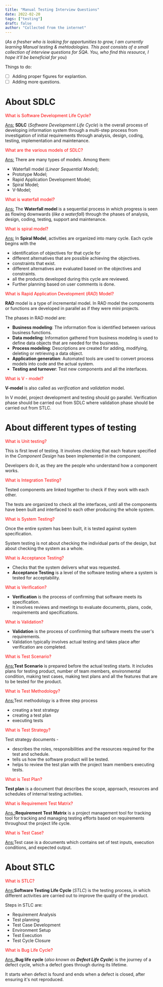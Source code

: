 ```yaml
---
title: "Manual Testing Interview Questions"
date: 2022-02-20
tags: ["testing"]
draft: false
author: "Collected from the internet"
---
```


(*As a fresher who is looking for opportunities to grow, I am currently learning Manual testing & mehtodologies. This post consists of a small collection of interview questions for SQA. You, who find this resource, I hope it'll be beneficial for you*)

Things to do:
- [ ] Adding proper figures for explantion.
- [ ] Adding more questions.

# About SDLC

<span style="color: red;">What is Software Development Life Cycle?</span>

<ins>Ans:</ins> **SDLC** (*Software Development Life Cycle*) is the overall process of developing information system through a multi-step process from investigation of initial requirements through analysis, design, coding, testing, implementation and maintenance.

<span style="color: red;">What are the various models of SDLC?</span>

<ins>Ans:</ins> There are many types of models. Among them:
- Waterfall model (*Linear Sequential Model*);
- Prototype Model;
- Rapid Application Development Model;
- Spiral Model;
- V-Model;

<span style="color: red;">What is waterfall model?</span>

<ins>Ans:</ins> The **Waterfall model** is a sequential process in which progress is seen as flowing downwards (*like a waterfall*) through the phases of analysis, design, coding, testing, support and maintenance.

<span style="color: red;">What is spiral model?</span>

<ins>Ans:</ins> In **Spiral Model**, activities are organized into many cycle. Each cycle begins with the
- identification of objectives for that cycle for
- different alternatives that are possible achieving the objectives.
- constraints that exist.
- different alternatives are evaluated based on the objectives and constraints.
- all the products developed during this cycle are reviewed.
- Further planning based on user comments is done.

<span style="color: red;">What is Rapid Application Development (*RAD*) Model?</span>

**RAD** model is a type of incremental model. In RAD model the components or functions are developed in parallel as if they were mini projects.

The phases in RAD model are:
- **Business modeling**: The information flow is identified between various business functions.
- **Data modeling**: Information gathered from business modeling is used to define data objects that are needed for the business.
- **Process modeling**: Descriptions are created for adding, modifying, deleting or retrieving a data object.
- **Application generation**: Automated tools are used to convert process models into code and the actual system.
- **Testing and turnover**: Test new components and all the interfaces.

<span style="color: red;">What is V - model?</span>

**V-model** is also called as *verification* and *validation* model.

In V model, project development and testing should go parallel. Verification phase should be carried out from SDLC where validation phase should be carried out from STLC.

# About different types of testing 

<span style="color: red;">What is Unit testing?</span>

This is first level of testing. It involves checking that each feature specified in the *Component Design* has been implemented in the component.

Developers do it, as they are the people who understand how a component works.

<span style="color: red;">What is Integration Testing?</span>

Tested components are linked together to check if they work with each other. 

The tests are organized to check all the interfaces, until all the components have been built and interfaced to each other producing the whole system.

<span style="color: red;">What is System Testing?</span>

Once the entire system has been built, it is tested against system specification.

System testing is not about checking the individual parts of the design, but about checking the system as a whole.

<span style="color: red;">What is Acceptance Testing?</span>

- Checks that the system delivers what was requested.
- **Acceptance Testing** is a level of the software testing where a system is tested for acceptability.

<span style="color: red;">What is Verification?</span>

- **Verification** is the process of confirming that software meets its specification.
- It involves reviews and meetings to evaluate documents, plans, code, requirements and specifications.

<span style="color: red;">What is Validation?</span>

- **Validation** is the process of confirming that software meets the user's requirements.
- Validation typically involves actual testing and takes place after verification are completed.

<span style="color: red;">What is Test Scenario?</span>

<ins>Ans:</ins>**Test Scenario** is prepared before the actual testing starts.
It includes plans for testing product, number of team members, environmental condition, making test cases, making test plans and all the features that are to be tested for the product.

<span style="color: red;">What is Test Methodology?</span>

<ins>Ans:</ins>Test methodology is a three step process
- creating a test strategy
- creating a test plan
- executing tests

<span style="color: red;">What is Test Strategy?</span>

Test strategy documents -
- describes the roles, responsibilities and the resources required for the test and schedule.
- tells us how the software product will be tested.
- helps to review the test plan with the project team members executing tests.

<span style="color: red;">What is Test Plan?</span>

**Test plan** is a document that describes the scope, approach, resources and schedules of internal testing activities.

<span style="color: red;">What is Requirement Test Matrix?</span>

<ins>Ans.:</ins>**Requirement Test Matrix** is a project management tool for tracking tool for tracking and managing testing efforts based on requirements throughout the project life cycle.

<span style="color: red;">What is Test Case?</span>

<ins>Ans:</ins>Test case is a documents which contains set of test inputs, execution conditions, and expected output.

# About STLC

<span style="color: red;">What is STLC?</span>

<ins>Ans:</ins>**Software Testing Life Cycle** (*STLC*) is the testing process, in which different activities are carried out to improve the quality of the product.

Steps in STLC are:
- Requirement Analysis
- Test planning
- Test Case Development
- Environment Setup
- Test Execution
- Test Cycle Closure

<span style="color: red;">What is Bug Life Cycle?</span>

<ins>Ans.:</ins>**Bug life cycle** (*also known as **Defect Life Cycle***) is the journey of a defect cycle, which a defect goes through during its lifetime.

It starts when defect is found and ends when a defect is closed, after ensuring it's not reproduced.
